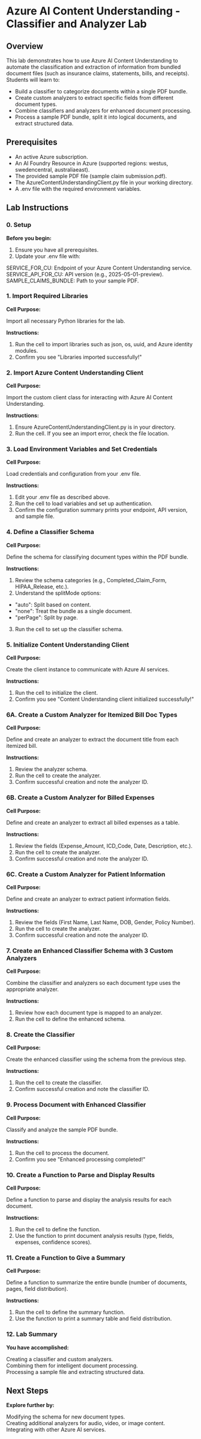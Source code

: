 # Azure AI Content Understanding - Classifier and Analyzer Lab  

## Overview

This lab demonstrates how to use Azure AI Content Understanding to automate the classification and extraction of information from bundled document files (such as insurance claims, statements, bills, and receipts). Students will learn to:  

- Build a classifier to categorize documents within a single PDF bundle.
- Create custom analyzers to extract specific fields from different document types.
- Combine classifiers and analyzers for enhanced document processing.
- Process a sample PDF bundle, split it into logical documents, and extract structured data.

## Prerequisites

- An active Azure subscription.
- An AI Foundry Resource in Azure (supported regions: westus, swedencentral, australiaeast).
- The provided sample PDF file (sample claim submission.pdf).
- The AzureContentUnderstandingClient.py file in your working directory.
- A .env file with the required environment variables.

## Lab Instructions

### 0. Setup

**Before you begin:**

1. Ensure you have all prerequisites.
2. Update your .env file with:

SERVICE_FOR_CU: Endpoint of your Azure Content Understanding service.
SERVICE_API_FOR_CU: API version (e.g., 2025-05-01-preview).
SAMPLE_CLAIMS_BUNDLE: Path to your sample PDF.

### 1. Import Required Libraries

**Cell Purpose:**  

Import all necessary Python libraries for the lab.  

**Instructions:**

1. Run the cell to import libraries such as json, os, uuid, and Azure identity modules.  
2. Confirm you see "Libraries imported successfully!"  

### 2. Import Azure Content Understanding Client  

**Cell Purpose:**  

Import the custom client class for interacting with Azure AI Content Understanding.  

**Instructions:**  

1. Ensure AzureContentUnderstandingClient.py is in your directory.  
2. Run the cell. If you see an import error, check the file location.  

### 3. Load Environment Variables and Set Credentials

**Cell Purpose:**  

Load credentials and configuration from your .env file.  

**Instructions:**  

1. Edit your .env file as described above.  
2. Run the cell to load variables and set up authentication.  
3. Confirm the configuration summary prints your endpoint, API version, and sample file.  

### 4. Define a Classifier Schema

**Cell Purpose:**  

Define the schema for classifying document types within the PDF bundle.  

**Instructions:**  

1. Review the schema categories (e.g., Completed_Claim_Form, HIPAA_Release, etc.).  
2. Understand the splitMode options:  

- "auto": Split based on content.  
- "none": Treat the bundle as a single document.  
- "perPage": Split by page.  

3. Run the cell to set up the classifier schema.  

### 5. Initialize Content Understanding Client

**Cell Purpose:**  

Create the client instance to communicate with Azure AI services.  

**Instructions:**

1. Run the cell to initialize the client.  
2. Confirm you see "Content Understanding client initialized successfully!"  

### 6A. Create a Custom Analyzer for Itemized Bill Doc Types  

**Cell Purpose:**  

Define and create an analyzer to extract the document title from each itemized bill.  

**Instructions:**  

1. Review the analyzer schema.  
2. Run the cell to create the analyzer.  
3. Confirm successful creation and note the analyzer ID.  

### 6B. Create a Custom Analyzer for Billed Expenses  

**Cell Purpose:**  

Define and create an analyzer to extract all billed expenses as a table.  

**Instructions:**  

1. Review the fields (Expense_Amount, ICD_Code, Date, Description, etc.).  
2. Run the cell to create the analyzer.  
3. Confirm successful creation and note the analyzer ID.  

### 6C. Create a Custom Analyzer for Patient Information  

**Cell Purpose:**  

Define and create an analyzer to extract patient information fields.  

**Instructions:**

1. Review the fields (First Name, Last Name, DOB, Gender, Policy Number).  
2. Run the cell to create the analyzer.  
3. Confirm successful creation and note the analyzer ID.  

### 7. Create an Enhanced Classifier Schema with 3 Custom Analyzers

**Cell Purpose:**  

Combine the classifier and analyzers so each document type uses the appropriate analyzer.  

**Instructions:**

1. Review how each document type is mapped to an analyzer.
2. Run the cell to define the enhanced schema.

### 8. Create the Classifier  

**Cell Purpose:**  

Create the enhanced classifier using the schema from the previous step.  

**Instructions:**  

1. Run the cell to create the classifier.  
2. Confirm successful creation and note the classifier ID.  

### 9. Process Document with Enhanced Classifier  

**Cell Purpose:**  

Classify and analyze the sample PDF bundle.  

**Instructions:**  

1. Run the cell to process the document.  
2. Confirm you see "Enhanced processing completed!"  

### 10. Create a Function to Parse and Display Results  

**Cell Purpose:**  

Define a function to parse and display the analysis results for each document.  

**Instructions:**  

1. Run the cell to define the function.  
2. Use the function to print document analysis results (type, fields, expenses, confidence scores).  

### 11. Create a Function to Give a Summary  

**Cell Purpose:**  

Define a function to summarize the entire bundle (number of documents, pages, field distribution).  

**Instructions:**

1. Run the cell to define the summary function.
2. Use the function to print a summary table and field distribution.

### 12. Lab Summary

**You have accomplished:**  

Creating a classifier and custom analyzers.  
Combining them for intelligent document processing.  
Processing a sample file and extracting structured data.  

## Next Steps  

**Explore further by:**  

Modifying the schema for new document types.  
Creating additional analyzers for audio, video, or image content.  
Integrating with other Azure AI services.  
